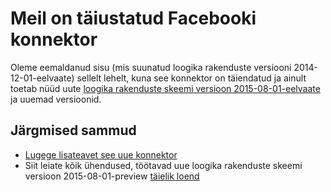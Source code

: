 <properties
   pageTitle="Facebooki kasutamisega loogika rakendustes | Microsoft Azure'i rakendust Service"
   description="Kuidas luua ja Facebooki konnektor või API rakenduse konfigureerimine ja kasutamine loogika rakenduse teenuses Azure rakendus"
   services="logic-apps"
   documentationCenter=".net,nodejs,java"
   authors="msftman"
   manager="erikre"
   editor=""/>

<tags
   ms.service="logic-apps"
   ms.devlang="multiple"
   ms.topic="article"
   ms.tgt_pltfrm="na"
   ms.workload="integration"
   ms.date="04/19/2016"
   ms.author="deonhe"/>


# <a name="weve-improved-the-facebook-connector"></a>Meil on täiustatud Facebooki konnektor 

Oleme eemaldanud sisu (mis suunatud loogika rakenduste versiooni 2014-12-01-eelvaate) sellelt lehelt, kuna see konnektor on täiendatud ja ainult toetab nüüd uute [loogika rakenduste skeemi versioon 2015-08-01-eelvaate](./app-service-logic-schema-2015-08-01.md) ja uuemad versioonid. 


## <a name="next-steps"></a>Järgmised sammud    

- [Lugege lisateavet see uue konnektor](../connectors/connectors-create-api-facebook.md)
- Siit leiate kõik ühendused, töötavad uue loogika rakenduste skeemi versioon 2015-08-01-preview [täielik loend](../connectors/apis-list.md)  